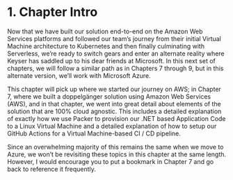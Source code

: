 # 1. Chapter Intro

Now that we have built our solution end-to-end on the Amazon Web Services platforms and followed our team’s journey from their initial Virtual Machine architecture to Kubernetes and then finally culminating with Serverless, we’re ready to switch gears and enter an alternate reality where Keyser has saddled up to his dear friends at Microsoft. In this next set of chapters, we will follow a similar path as in Chapters 7 through 9, but in this alternate version, we’ll work with Microsoft Azure.

This chapter will pick up where we started our journey on AWS; in Chapter 7, where we built a doppelgänger solution using Amazon Web Services (AWS), and in that chapter, we went into great detail about elements of the solution that are 100% cloud agnostic. This includes a detailed explanation of exactly how we use Packer to provision our .NET based Application Code to a Linux Virtual Machine and a detailed explanation of how to setup our GitHub Actions for a Virtual Machine-based CI / CD pipeline.

Since an overwhelming majority of this remains the same when we move to Azure, we won’t be revisiting these topics in this chapter at the same length. However, I would encourage you to put a bookmark in Chapter 7 and go back to reference it frequently. 